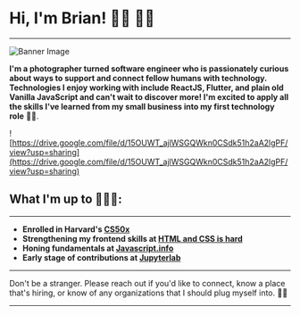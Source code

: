 # Hi, I'm Brian! 🕺🏿 👋🏿

---

![Banner Image](https://flic.kr/p/2jqSXvz)

**I'm a photographer turned software engineer who is passionately curious about ways to support and connect fellow humans with technology. Technologies I enjoy working with include ReactJS, Flutter, and plain old Vanilla JavaScript and can't wait to discover more! I'm excited to apply all the skills I've learned from my small business into my first technology role** ✊🏿.

![https://drive.google.com/file/d/15OUWT_ajlWSGQWkn0CSdk51h2aA2lgPF/view?usp=sharing](https://drive.google.com/file/d/15OUWT_ajlWSGQWkn0CSdk51h2aA2lgPF/view?usp=sharing)

## What I'm up to 👨🏿‍💻:

---

-   **Enrolled in Harvard's [CS50x](https://cs50.harvard.edu/x/2020/)**
-   **Strengthening my frontend skills at [HTML and CSS is hard](https://www.internetingishard.com/html-and-css/introduction/)**
-   **Honing fundamentals at [Javascript.info](https://javascript.info/)**
-   **Early stage of contributions at [Jupyterlab](https://jupyter.org/)**

---

Don't be a stranger. Please reach out if you'd like to connect, know a place that's hiring, or know of any organizations that I should plug myself into. 👌🏿

---
